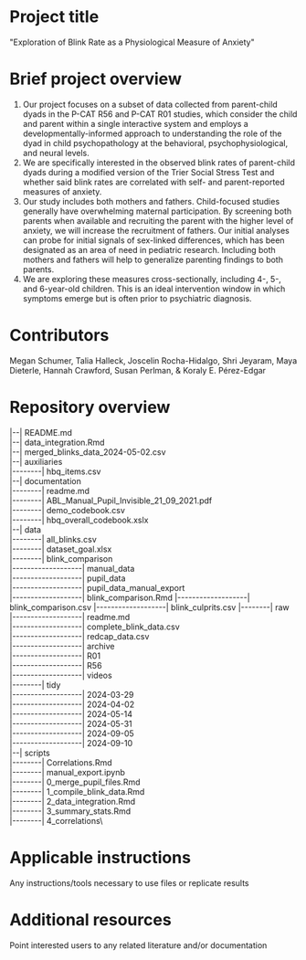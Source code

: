 
# Project title

"Exploration of Blink Rate as a Physiological Measure of Anxiety"

# Brief project overview

1) Our project focuses on a subset of data collected from parent-child dyads in the P-CAT R56 and P-CAT R01 studies, which consider the child and parent within a single interactive system and employs a developmentally-informed approach to understanding the role of the dyad in child psychopathology at the behavioral, psychophysiological, and neural levels.
2) We are specifically interested in the observed blink rates of parent-child dyads during a modified version of the Trier Social Stress Test and whether said blink rates are correlated with self- and parent-reported measures of anxiety.
3) Our study includes both mothers and fathers. Child-focused studies generally have overwhelming maternal participation. By screening both parents when available and recruiting the parent with the higher level of anxiety, we will increase the recruitment of fathers. Our initial analyses can probe for initial signals of sex-linked differences, which has been designated as an area of need in pediatric research. Including both mothers and fathers will help to generalize parenting findings to both parents.
5) We are exploring these measures cross-sectionally, including 4-,  5-, and 6-year-old children. This is an ideal intervention window in which symptoms emerge but is often prior to psychiatric diagnosis.

# Contributors

Megan Schumer, Talia Halleck, Joscelin Rocha-Hidalgo, Shri Jeyaram, Maya Dieterle, Hannah Crawford, Susan Perlman, & Koraly E. Pérez-Edgar

# Repository overview

|--| README.md\
|--| data_integration.Rmd\
|--| merged_blinks_data_2024-05-02.csv\
|--| auxiliaries\
|--------| hbq_items.csv\
|--| documentation\
|--------| readme.md\
|--------| ABL_Manual_Pupil_Invisible_21_09_2021.pdf\
|--------| demo_codebook.csv\
|--------| hbq_overall_codebook.xslx\
|--| data\
|--------| all_blinks.csv\
|--------| dataset_goal.xlsx\
|--------| blink_comparison\
|-------------------| manual_data\
|-------------------| pupil_data\
|-------------------| pupil_data_manual_export\
|-------------------| blink_comparison.Rmd
|-------------------| blink_comparison.csv
|-------------------| blink_culprits.csv
|--------| raw\
|-------------------| readme.md\
|-------------------| complete_blink_data.csv\
|-------------------| redcap_data.csv\
|-------------------| archive\
|-------------------| R01\
|-------------------| R56\
|-------------------| videos\
|--------| tidy\
|-------------------| 2024-03-29\
|-------------------| 2024-04-02\
|-------------------| 2024-05-14\
|-------------------| 2024-05-31\
|-------------------| 2024-09-05\
|-------------------| 2024-09-10\
|--| scripts\
|--------| Correlations.Rmd\
|--------| manual_export.ipynb\
|--------| 0_merge_pupil_files.Rmd\
|--------| 1_compile_blink_data.Rmd\
|--------| 2_data_integration.Rmd\
|--------| 3_summary_stats.Rmd\
|--------| 4_correlations\

# Applicable instructions
Any instructions/tools necessary to use files or replicate results

# Additional resources
Point interested users to any related literature and/or documentation

